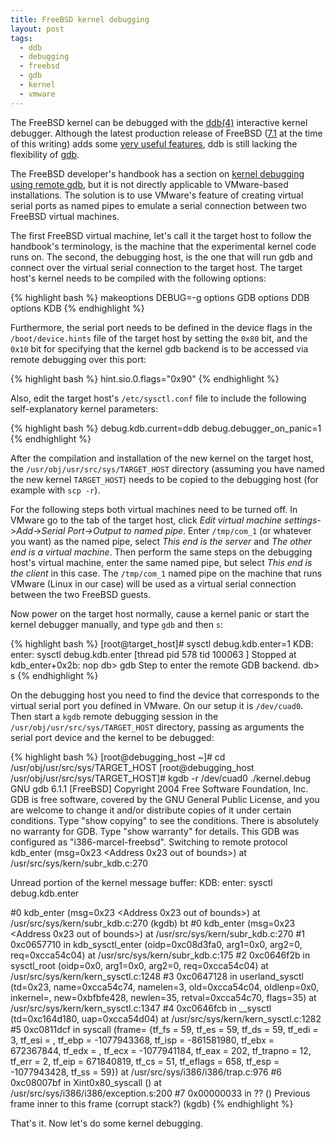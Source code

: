 ```yaml
---
title: FreeBSD kernel debugging
layout: post
tags:
  - ddb
  - debugging
  - freebsd
  - gdb
  - kernel
  - vmware
---
```

The FreeBSD kernel can be debugged with the
[ddb(4)](http://www.freebsd.org/cgi/man.cgi?query=ddb&sektion=4&apropos=0&manpath=FreeBSD+7.1-RELEASE)
interactive kernel debugger. Although the latest production release of FreeBSD
([7.1](http://www.freebsd.org/releases/7.1R/announce.html) at the time of this
writing) adds some [very useful
features](http://www.freebsd.org/cgi/man.cgi?query=ddb&apropos=0&sektion=0&manpath=FreeBSD+7.1-RELEASE),
ddb is still lacking the flexibility of [gdb](http://www.gnu.org/software/gdb/).

The FreeBSD developer's handbook has a section on [kernel debugging using remote
gdb](http://www.freebsd.org/doc/en_US.ISO8859-1/books/developers-handbook/kerne%20ldebug-online-gdb.html), 
but it is not directly applicable to VMware-based installations. The solution 
is to use VMware's feature of creating virtual serial ports as named 
pipes to emulate a serial connection between two FreeBSD virtual machines.

The first FreeBSD virtual machine, let's call it the target host to 
follow the handbook's terminology, is the machine that the experimental 
kernel code runs on. The second, the debugging host, is the one that will run 
gdb and connect over the virtual serial connection to the target host. The 
target host's kernel needs to be compiled with the following options:

{% highlight bash %}
makeoptions DEBUG=-g
options GDB
options DDB
options KDB
{% endhighlight %}

Furthermore, the serial port needs to be defined in the device flags in the 
`/boot/device.hints` file of the target host by setting the `0x80` bit, and the 
`0x10` bit for specifying that the kernel gdb backend is to be accessed via 
remote debugging over this port:

{% highlight bash %}
hint.sio.0.flags="0x90"
{% endhighlight %}

Also, edit the target host's `/etc/sysctl.conf` file to include the 
following self-explanatory kernel parameters:

{% highlight bash %}
debug.kdb.current=ddb
debug.debugger_on_panic=1
{% endhighlight %}

After the compilation and installation of the new kernel on the target host, 
the `/usr/obj/usr/src/sys/TARGET_HOST` directory (assuming you have named the 
new kernel `TARGET_HOST`) needs to be copied to the debugging host (for example 
with `scp -r`).

For the following steps both virtual machines need to be turned off. In VMware 
go to the tab of the target host, click *Edit virtual machine 
settings*->*Add*->*Serial Port*->*Output to named pipe*. Enter `/tmp/com_1` (or 
whatever you want) as the named pipe, select *This end is the server* and *The 
other end is a virtual machine*. Then perform the same steps on the debugging 
host's virtual machine, enter the same named pipe, but select *This end 
is the client* in this case. The `/tmp/com_1` named pipe on the machine that 
runs VMware (Linux in our case) will be used as a virtual serial connection 
between the two FreeBSD guests.

Now power on the target host normally, cause a kernel panic or start the kernel 
debugger manually, and type `gdb` and then `s`:

{% highlight bash %}
[root@target_host]# sysctl debug.kdb.enter=1
KDB: enter: sysctl debug.kdb.enter
[thread pid 578 tid 100063 ]
Stopped at kdb_enter+0x2b: nop
db> gdb
Step to enter the remote GDB backend.
db> s
{% endhighlight %}

On the debugging host you need to find the device that corresponds to the 
virtual serial port you defined in VMware. On our setup it is `/dev/cuad0`. 
Then start a `kgdb` remote debugging session in the 
`/usr/obj/usr/src/sys/TARGET_HOST` directory, passing as arguments the serial 
port device and the kernel to be debugged:

{% highlight bash %}
[root@debugging_host ~]# cd /usr/obj/usr/src/sys/TARGET_HOST
[root@debugging_host /usr/obj/usr/src/sys/TARGET_HOST]# kgdb -r /dev/cuad0 ./kernel.debug
GNU gdb 6.1.1 [FreeBSD]
Copyright 2004 Free Software Foundation, Inc.
GDB is free software, covered by the GNU General Public License, and you are
welcome to change it and/or distribute copies of it under certain conditions.
Type "show copying" to see the conditions.
There is absolutely no warranty for GDB.  Type "show warranty" for details.
This GDB was configured as "i386-marcel-freebsd".
Switching to remote protocol
kdb_enter (msg=0x23 <Address 0x23 out of bounds>) at /usr/src/sys/kern/subr_kdb.c:270
 
Unread portion of the kernel message buffer:
KDB: enter: sysctl debug.kdb.enter
 
#0  kdb_enter (msg=0x23 <Address 0x23 out of bounds>) at /usr/src/sys/kern/subr_kdb.c:270
(kgdb) bt
#0  kdb_enter (msg=0x23 <Address 0x23 out of bounds>) at /usr/src/sys/kern/subr_kdb.c:270
#1  0xc0657710 in kdb_sysctl_enter (oidp=0xc08d3fa0, arg1=0x0, arg2=0, req=0xcca54c04) at
 /usr/src/sys/kern/subr_kdb.c:175
#2  0xc0646f2b in sysctl_root (oidp=0x0, arg1=0x0, arg2=0, req=0xcca54c04) at
 /usr/src/sys/kern/kern_sysctl.c:1248
#3  0xc0647128 in userland_sysctl (td=0x23, name=0xcca54c74, namelen=3,
 old=0xcca54c04, oldlenp=0x0, inkernel=, new=0xbfbfe428, newlen=35,
 retval=0xcca54c70, flags=35) at /usr/src/sys/kern/kern_sysctl.c:1347
#4  0xc0646fcb in __sysctl (td=0xc164d180, uap=0xcca54d04) at
 /usr/src/sys/kern/kern_sysctl.c:1282
#5  0xc0811dcf in syscall (frame=
 {tf_fs = 59, tf_es = 59, tf_ds = 59, tf_edi = 3, tf_esi = ,
 tf_ebp = -1077943368, tf_isp = -861581980, tf_ebx = 672367844,
 tf_edx = , tf_ecx = -1077941184, tf_eax = 202, tf_trapno = 12,
 tf_err = 2, tf_eip = 671840819, tf_cs = 51, tf_eflags = 658,
 tf_esp = -1077943428, tf_ss = 59}) at
 /usr/src/sys/i386/i386/trap.c:976
#6  0xc08007bf in Xint0x80_syscall () at
 /usr/src/sys/i386/i386/exception.s:200
#7  0x00000033 in ?? ()
Previous frame inner to this frame (corrupt stack?)
(kgdb)
{% endhighlight %}

That's it. Now let's do some kernel debugging.
